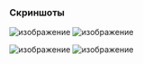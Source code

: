 ### Скриншоты 

![изображение](https://github.com/mrglaster/ISU-HW-MobileDev/assets/50916604/2e609136-5c18-45dc-8817-73eb12539ab0)          ![изображение](https://github.com/mrglaster/ISU-HW-MobileDev/assets/50916604/a7a5aeec-ca6e-4b13-996c-1b352aa01cf8)



![изображение](https://github.com/mrglaster/ISU-HW-MobileDev/assets/50916604/3a9148a4-0395-49ba-957b-951ca3e40969)          ![изображение](https://github.com/mrglaster/ISU-HW-MobileDev/assets/50916604/fc8b505b-7145-4b73-aa7d-ae83f672bbb0)

